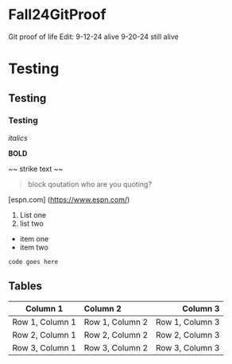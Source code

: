 # Fall24GitProof
Git proof of life
Edit: 9-12-24 alive
9-20-24 still alive

# Testing
## Testing
### Testing
*italics*

**BOLD**

~~ strike text ~~

>block qoutation
>who are you quoting?

[espn.com] (https://www.espn.com/)

1. List one
2. list two

* item one
* item two

`code goes here `

## Tables
<!-- tables -->
<!-- Note that :---: means center aligned -->
<!-- Note that ---: means right aligned -->
<!-- Note that :--- means left aligned -->
| Column 1 | Column 2 | Column 3 |
| :---: | :--- | ---: |
| Row 1, Column 1 | Row 1, Column 2 | Row 1, Column 3 |
| Row 2, Column 1 | Row 2, Column 2 | Row 2, Column 3 |
| Row 3, Column 1 | Row 3, Column 2 | Row 3, Column 3 |

